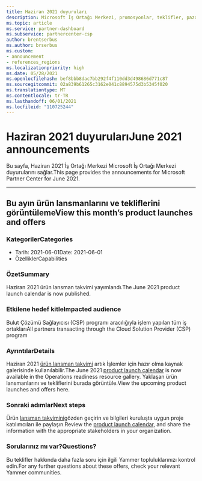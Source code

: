 ```yaml
---
title: Haziran 2021 duyuruları
description: Microsoft İş Ortağı Merkezi, promosyonlar, teklifler, pazarlar veya mevcut tekliflerde yapılan değişiklikler dahil olmak üzere Haziran 2021 duyuruları.
ms.topic: article
ms.service: partner-dashboard
ms.subservice: partnercenter-csp
author: brentserbus
ms.author: brserbus
ms.custom:
- announcement
- references_regions
ms.localizationpriority: high
ms.date: 05/28/2021
ms.openlocfilehash: bef8bbb8dac7bb292f4f110dd3d498686d771c87
ms.sourcegitcommit: 02a839b61265c3162e041c8894575d3b5345f020
ms.translationtype: MT
ms.contentlocale: tr-TR
ms.lasthandoff: 06/01/2021
ms.locfileid: "110725244"
---
```

# <a name="june-2021-announcements"></a><span data-ttu-id="d1604-103">Haziran 2021 duyuruları</span><span class="sxs-lookup"><span data-stu-id="d1604-103">June 2021 announcements</span></span>

<span data-ttu-id="d1604-104">Bu sayfa, Haziran 2021'İş Ortağı Merkezi Microsoft İş Ortağı Merkezi duyurularını sağlar.</span><span class="sxs-lookup"><span data-stu-id="d1604-104">This page provides the announcements for Microsoft Partner Center for June 2021.</span></span>

________________
## <a name="view-this-months-product-launches-and-offers"></a><a name="1"></a><span data-ttu-id="d1604-105">Bu ayın ürün lansmanlarını ve tekliflerini görüntüleme</span><span class="sxs-lookup"><span data-stu-id="d1604-105">View this month’s product launches and offers</span></span>

### <a name="categories"></a><span data-ttu-id="d1604-106">Kategoriler</span><span class="sxs-lookup"><span data-stu-id="d1604-106">Categories</span></span>

- <span data-ttu-id="d1604-107">Tarih: 2021-06-01</span><span class="sxs-lookup"><span data-stu-id="d1604-107">Date: 2021-06-01</span></span>
- <span data-ttu-id="d1604-108">Özellikler</span><span class="sxs-lookup"><span data-stu-id="d1604-108">Capabilities</span></span>
 
### <a name="summary"></a><span data-ttu-id="d1604-109">Özet</span><span class="sxs-lookup"><span data-stu-id="d1604-109">Summary</span></span>

<span data-ttu-id="d1604-110">Haziran 2021 ürün lansman takvimi yayımlandı.</span><span class="sxs-lookup"><span data-stu-id="d1604-110">The June 2021 product launch calendar is now published.</span></span>

### <a name="impacted-audience"></a><span data-ttu-id="d1604-111">Etkilene hedef kitle</span><span class="sxs-lookup"><span data-stu-id="d1604-111">Impacted audience</span></span>

<span data-ttu-id="d1604-112">Bulut Çözümü Sağlayıcısı (CSP) programı aracılığıyla işlem yapılan tüm iş ortakları</span><span class="sxs-lookup"><span data-stu-id="d1604-112">All partners transacting through the Cloud Solution Provider (CSP) program</span></span>

### <a name="details"></a><span data-ttu-id="d1604-113">Ayrıntılar</span><span class="sxs-lookup"><span data-stu-id="d1604-113">Details</span></span>

<span data-ttu-id="d1604-114">Haziran 2021 [ürün lansman takvimi](https://partner.microsoft.com/resources/collection/product-launch-calendar-collection#/) artık İşlemler için hazır olma kaynak galerisinde kullanılabilir.</span><span class="sxs-lookup"><span data-stu-id="d1604-114">The June 2021 [product launch calendar](https://partner.microsoft.com/resources/collection/product-launch-calendar-collection#/) is now available in the Operations readiness resource gallery.</span></span> <span data-ttu-id="d1604-115">Yaklaşan ürün lansmanlarını ve tekliflerini burada görüntüle.</span><span class="sxs-lookup"><span data-stu-id="d1604-115">View the upcoming product launches and offers here.</span></span>

### <a name="next-steps"></a><span data-ttu-id="d1604-116">Sonraki adımlar</span><span class="sxs-lookup"><span data-stu-id="d1604-116">Next steps</span></span>

<span data-ttu-id="d1604-117">Ürün [lansman takvimini](https://partner.microsoft.com/resources/collection/product-launch-calendar-collection#/)gözden geçirin ve bilgileri kuruluşta uygun proje katılımcıları ile paylaşın.</span><span class="sxs-lookup"><span data-stu-id="d1604-117">Review the [product launch calendar](https://partner.microsoft.com/resources/collection/product-launch-calendar-collection#/), and share the information with the appropriate stakeholders in your organization.</span></span>  

### <a name="questions"></a><span data-ttu-id="d1604-118">Sorularınız mı var?</span><span class="sxs-lookup"><span data-stu-id="d1604-118">Questions?</span></span>

<span data-ttu-id="d1604-119">Bu teklifler hakkında daha fazla soru için ilgili Yammer topluluklarınızı kontrol edin.</span><span class="sxs-lookup"><span data-stu-id="d1604-119">For any further questions about these offers, check your relevant Yammer communities.</span></span> 